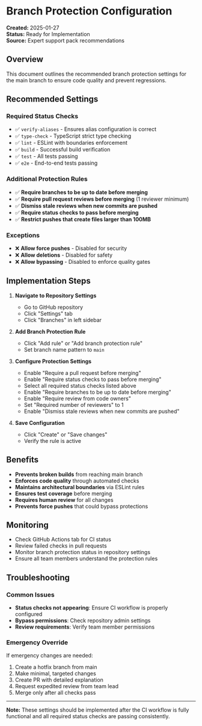 # Branch Protection Configuration

**Created:** 2025-01-27  
**Status:** Ready for Implementation  
**Source:** Expert support pack recommendations

## Overview

This document outlines the recommended branch protection settings for the main branch to ensure code quality and prevent regressions.

## Recommended Settings

### Required Status Checks
- ✅ `verify-aliases` - Ensures alias configuration is correct
- ✅ `type-check` - TypeScript strict type checking
- ✅ `lint` - ESLint with boundaries enforcement
- ✅ `build` - Successful build verification
- ✅ `test` - All tests passing
- ✅ `e2e` - End-to-end tests passing

### Additional Protection Rules
- ✅ **Require branches to be up to date before merging**
- ✅ **Require pull request reviews before merging** (1 reviewer minimum)
- ✅ **Dismiss stale reviews when new commits are pushed**
- ✅ **Require status checks to pass before merging**
- ✅ **Restrict pushes that create files larger than 100MB**

### Exceptions
- ❌ **Allow force pushes** - Disabled for security
- ❌ **Allow deletions** - Disabled for safety
- ❌ **Allow bypassing** - Disabled to enforce quality gates

## Implementation Steps

1. **Navigate to Repository Settings**
   - Go to GitHub repository
   - Click "Settings" tab
   - Click "Branches" in left sidebar

2. **Add Branch Protection Rule**
   - Click "Add rule" or "Add branch protection rule"
   - Set branch name pattern to `main`

3. **Configure Protection Settings**
   - Enable "Require a pull request before merging"
   - Enable "Require status checks to pass before merging"
   - Select all required status checks listed above
   - Enable "Require branches to be up to date before merging"
   - Enable "Require review from code owners"
   - Set "Required number of reviewers" to 1
   - Enable "Dismiss stale reviews when new commits are pushed"

4. **Save Configuration**
   - Click "Create" or "Save changes"
   - Verify the rule is active

## Benefits

- **Prevents broken builds** from reaching main branch
- **Enforces code quality** through automated checks
- **Maintains architectural boundaries** via ESLint rules
- **Ensures test coverage** before merging
- **Requires human review** for all changes
- **Prevents force pushes** that could bypass protections

## Monitoring

- Check GitHub Actions tab for CI status
- Review failed checks in pull requests
- Monitor branch protection status in repository settings
- Ensure all team members understand the protection rules

## Troubleshooting

### Common Issues
- **Status checks not appearing**: Ensure CI workflow is properly configured
- **Bypass permissions**: Check repository admin settings
- **Review requirements**: Verify team member permissions

### Emergency Override
If emergency changes are needed:
1. Create a hotfix branch from main
2. Make minimal, targeted changes
3. Create PR with detailed explanation
4. Request expedited review from team lead
5. Merge only after all checks pass

---

**Note:** These settings should be implemented after the CI workflow is fully functional and all required status checks are passing consistently.







